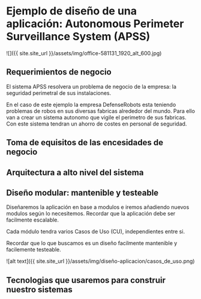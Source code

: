 # Ejemplo de diseño de una aplicación: Autonomous Perimeter Surveillance System (APSS)

![]({{ site.site_url }}/assets/img/office-581131_1920_alt_600.jpg)

## Requerimientos de negocio

El sistema APSS resolvera un problema de negocio de la empresa: la seguridad perimetral de sus instalaciones.
 
En el caso de este ejemplo la empresa DefenseRobots esta teniendo problemas de robos en sus diversas fabricas alrededor del mundo. Para ello van a crear un sistema autonomo que vigile el perimetro de sus fabricas. Con este sistema tendran un ahorro de costes en personal de seguridad.

## Toma de equisitos de las encesidades de negocio


## Arquitectura a alto nivel del sistema




## Diseño modular: mantenible y testeable

Diseñaremos la aplicación en base a modulos e iremos añadiendo nuevos modulos según lo necesitemos. Recordar que la aplicación debe ser facilmente escalable.

Cada módulo tendra varios Casos de Uso (CU), independientes entre si.

Recordar que lo que buscamos es un diseño facilmente mantenible y facilemente testeable.


![alt text]({{ site.site_url }}/assets/img/diseño-aplicacion/casos_de_uso.png)

## Tecnologias que usaremos para construir nuestro sistemas








